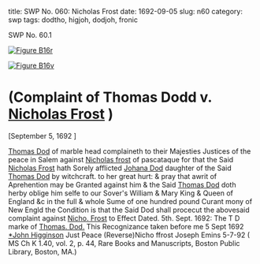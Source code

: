 title: SWP No. 060: Nicholas Frost
date: 1692-09-05
slug: n60
category: swp
tags: dodtho, higjoh, dodjoh, fronic




<div markdown class="doc" id="n60.1">

<div class="doc_id">SWP No. 60.1</div>



<span markdown class="figure">[![Figure B16r](archives/BPL/gifs/B16A.gif)](archives/BPL/LARGE/B16A.jpg)</span>



<span markdown class="figure">[![Figure B16v](archives/BPL/gifs/B16B.gif)](archives/BPL/LARGE/B16B.jpg)</span>


# (Complaint of Thomas Dodd v. [Nicholas Frost](/tag/fronic.html) )

[September 5, 1692 ]

[Thomas Dod](/tag/dodtho.html) of marble head complaineth to their Majesties Justices of the peace in Salem against [Nicholas frost](/tag/fronic.html) of pascataque for that the Said [Nicholas Frost](/tag/fronic.html) hath Sorely afflicted [Johana Dod](/tag/dodjoh.html) daughter of the Said [Thomas Dod](/tag/dodtho.html) by witchcraft. to her great hurt: & pray that awrit of Aprehention may be Granted against him & the Said [Thomas Dod](/tag/dodtho.html) doth herby oblige him selfe to our Sover's William & Mary King & Queen of England &c in the full & whole Sume of one hundred pound Curant mony of New Engld the Condition is that the Said Dod shall procecut the abovesaid complaint against [Nicho. Frost](/tag/fronic.html) to Effect
Dated. 5th. Sept. 1692:  The T D marke of [Thomas. Dod.](/tag/dodtho.html) This Recognizance taken before me 5 Sept 1692 [*John Higginson](/tag/higjoh.html) Just Peace (Reverse)Nicho ffrost Joseph Emins 5-7-92 ( MS Ch K 1.40, vol. 2, p. 44, Rare Books and Manuscripts, Boston Public Library, Boston, MA.)

</div>

